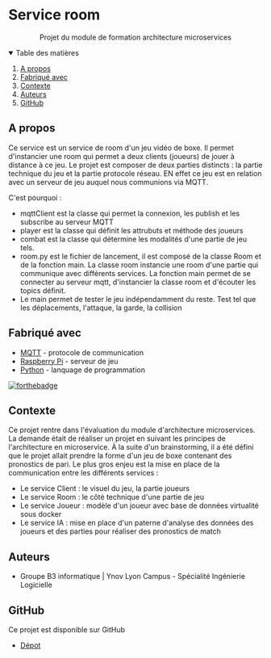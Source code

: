 
<p align="center">
  <h1>Service room</h1>

  <p align="center">
    Projet du module de formation architecture microservices
</p>


<details open="open">
  <summary>Table des matières</summary>
  <ol>
    <li><a href="#a-propos">A propos</a></li>
    <li><a href="#fabriqué-avec">Fabriqué avec</a></li>
    <li><a href="#getting-started">Contexte</a></li>
    <li><a href="#auteurs">Auteurs</a></li>
    <li><a href="#github">GitHub</a></li>
  </ol>
</details>



## A propos 


Ce service est un service de room d'un jeu vidéo de boxe. Il permet d'instancier une room qui permet a deux clients (joueurs) de jouer à distance à ce jeu. Le projet est composer de deux parties distincts : la partie technique du jeu et la partie protocole réseau. EN effet ce jeu est en relation avec un serveur de jeu auquel nous communions via MQTT.

C'est pourquoi :
* mqttClient est la classe qui permet la connexion, les publish et les subscribe au serveur MQTT
* player est la classe qui définit les attrubuts et méthode des joueurs
* combat est la classe qui détermine les modalités d'une partie de jeu tels.
* room.py est le fichier de lancement, il est composé de la classe Room et de la fonction main. La classe room instancie une room d'une partie qui communique avec différents services. La fonction main permet de se connecter au serveur mqtt, d'instancier la classe room et d'écouter les topics définit. 
* Le main permet de tester le jeu indépendamment du reste. Test tel que les déplacements, l'attaque, la garde, la collision


## Fabriqué avec

* [MQTT](https://mqtt.org/) - protocole de communication
* [Raspberry Pi](https://www.raspberrypi.com/products/raspberry-pi-4-model-b/) - serveur de jeu
* [Python](https://www.python.org/) - lanquage de programmation

[![forthebadge](https://forthebadge.com/images/badges/made-with-python.svg)](https://www.python.org/)


## Contexte

Ce projet rentre dans l'évaluation du module d'architecture microservices. La demande était de réaliser un projet en suivant les principes de l'architecture en microservice. À la suite d'un brainstorming, il a été défini que le projet allait prendre la forme d'un jeu de boxe contenant des pronostics de pari. Le plus gros enjeu est la mise en place de la communication entre les différents services :

* Le service Client : le visuel du jeu, la partie joueurs
* Le service Room : le côté technique d'une partie de jeu
* Le service Joueur : modèle d'un joueur avec base de données virtualité sous docker
* Le service IA : mise en place d'un paterne d'analyse des données des joueurs et des parties pour réaliser des pronostics de match


## Auteurs

* Groupe B3 informatique | Ynov Lyon Campus - Spécialité Ingénierie Logicielle


## GitHub

Ce projet est disponible sur GitHub

* [Dépot](https://github.com/ebbane/microservices-room)




